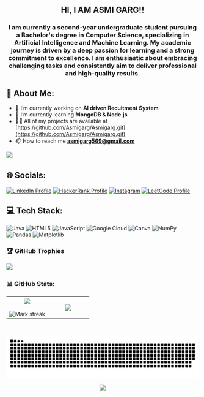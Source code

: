 <h2 align="center"> HI, I AM ASMI GARG!! </h2>
<h3 align="center">I am currently a second-year undergraduate student pursuing a Bachelor's degree in Computer Science, specializing in Artificial Intelligence and Machine Learning. My academic journey is driven by a deep passion for learning and a strong commitment to excellence. I am enthusiastic about embracing challenging tasks and consistently aim to deliver professional and high-quality results.</h3>

## 💫 About Me:
- 🔭 I’m currently working on **AI driven Recuitment System**
- 🌱 I’m currently learning **MongoDB & Node.js**
- 👨‍💻 All of my projects are available at [https://github.com/Asmigarg/Asmigarg.git](https://github.com/Asmigarg/Asmigarg.git)
- 📫 How to reach me **asmigarg569@gmail.com**

[![](https://visitcount.itsvg.in/api?id=Asmigarg&icon=0&color=0)](https://visitcount.itsvg.in)

## 🌐 Socials:
<p align="left">
<a href="https://www.linkedin.com/in/asmi-garg-668681251" target="blank"><img align="center" src="https://raw.githubusercontent.com/rahuldkjain/github-profile-readme-generator/master/src/images/icons/Social/linked-in-alt.svg" alt="LinkedIn Profile" height="30" width="40" /></a>
<a href="https://www.hackerrank.com/asmigarg569" target="blank"><img align="center" src="https://raw.githubusercontent.com/rahuldkjain/github-profile-readme-generator/master/src/images/icons/Social/hackerrank.svg" alt="HackerRank Profile" height="30" width="40" /></a>
<a href="https://www.instagram.com/its_asm.ii_" target="blank"><img align="center" src="https://raw.githubusercontent.com/rahuldkjain/github-profile-readme-generator/master/src/images/icons/Social/instagram.svg" alt="Instagram" height="30" width="40" /></a>
<a href="https://leetcode.com/Asmi_Garg23" target="blank"><img align="center" src="https://raw.githubusercontent.com/rahuldkjain/github-profile-readme-generator/master/src/images/icons/Social/leet-code.svg" alt="LeetCode Profile" height="30" width="40" /></a>

## 💻 Tech Stack:
![Java](https://img.shields.io/badge/java-%23ED8B00.svg?style=for-the-badge&logo=openjdk&logoColor=white) 
![HTML5](https://img.shields.io/badge/html5-%23E34F26.svg?style=for-the-badge&logo=html5&logoColor=white) 
![JavaScript](https://img.shields.io/badge/javascript-%23323330.svg?style=for-the-badge&logo=javascript&logoColor=%23F7DF1E) 
![Google Cloud](https://img.shields.io/badge/GoogleCloud-%234285F4.svg?style=for-the-badge&logo=google-cloud&logoColor=white) 
![Canva](https://img.shields.io/badge/Canva-%2300C4CC.svg?style=for-the-badge&logo=Canva&logoColor=white) 
![NumPy](https://img.shields.io/badge/numpy-%23013243.svg?style=for-the-badge&logo=numpy&logoColor=white) 
![Pandas](https://img.shields.io/badge/pandas-%23150458.svg?style=for-the-badge&logo=pandas&logoColor=white) 
![Matplotlib](https://img.shields.io/badge/Matplotlib-%23ffffff.svg?style=for-the-badge&logo=Matplotlib&logoColor=black)

### 🏆 GitHub Trophies
![](https://github-profile-trophy.vercel.app/?username=Asmigarg&theme=tokyonight&no-frame=false&no-bg=true&margin-w=4)

### 📊 GitHub Stats:
<p align="center">
<table align="center">
<tr border="none">
<td width="50%" align="center">
  
  <img  align="center"  src="https://github-readme-stats.vercel.app/api?username=Asmigarg&theme=tokyonight&show_icons=true&count_private=true" />
  <br></br>
  <img  title="🔥 Get streak stats for your profile at git.io/streak-stats" alt="Mark streak" src="https://github-readme-streak-stats.herokuapp.com/?user=Asmigarg&theme=tokyonight&hide_border=false" /> 
</td>

<td width="50%" align="center">

  <img  align="center"  src="https://github-readme-stats.anuraghazra1.vercel.app/api/top-langs/?username=Asmigarg&theme=tokyonight&hide_border=false&no-bg=true&no-frame=true&langs_count=10"/>
  
  </td>
</tr>
</table>
<br>
</p> 

<!-- Snake Animation -->
<div align="center">
  <a href="https://github.com/Asmigarg/">
  <img src="https://github.com/1999AZZAR/1999AZZAR/blob/readme/resources/img/grid-snake.svg"
       alt="snake" /></a>
</div>

<!--Animation Graph-->
<div align='center'>
<p><img width="830" src="https://github-readme-activity-graph.vercel.app/graph?username=Asmigarg&bg_color=21232a&color=a8eeff&line=61dafb&point=f0fcff&area=true&hide_border=false" /></p>
</div>

